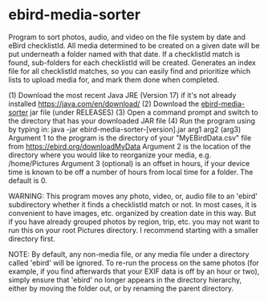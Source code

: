 # ebird-media-sorter
Program to sort photos, audio, and video on the file system by date and eBird checklistId. All media determined to be created on a given date will be put underneath a folder named with that date. If a checklistId match is found, sub-folders for each checklistId will be created. Generates an index file for all checklistId matches, so you can easily find and prioritize which lists to upload media for, and mark them done when completed.

(1) Download the most recent Java JRE (Version 17) if it's not already installed https://java.com/en/download/
(2) Download the <a href="https://github.com/seabamirum/ebird-media-sorter/releases"> ebird-media-sorter</a> jar file (under RELEASES)
(3) Open a command prompt and switch to the directory that has your downloaded JAR file
(4) Run the program using by typing in: java -jar ebird-media-sorter-[version].jar arg1 arg2 (arg3)
  Argument 1 to the program is the directory of your "MyEBirdData.csv" file from https://ebird.org/downloadMyData
  Argument 2 is the location of the directory where you would like to reorganize your media, e.g. /home/Pictures
  Argument 3 (optional) is an offset in hours, if your device time is known to be off a number of hours from local time for a folder. The default is 0.

WARNING: This program moves any photo, video, or, audio file to an 'ebird' subdirectory whether it finds a checklistId match or not. In most cases, it is convenient to have images, etc. organized by creation date in this way. But if you have already grouped photos by region, trip, etc. you may not want to run this on your root Pictures directory. I recommend starting with a smaller directory first. 

NOTE: By default, any non-media file, or any media file under a directory called 'ebird' will be ignored. To re-run the process on the same photos (for example, if you find afterwards that your EXIF data is off by an hour or two), simply ensure that 'ebird' no longer appears in the directory hierarchy, either by moving the folder out, or by renaming the parent directory.
